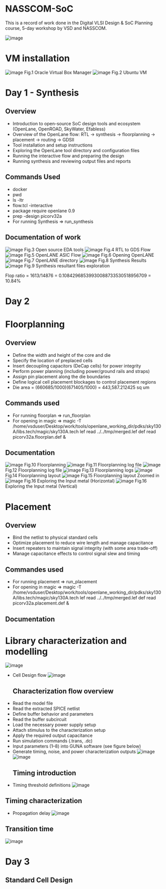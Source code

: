 # NASSCOM-SoC
This is a record of work done in the Digital VLSI Design & SoC Planning course, 5-day workshop by VSD and NASSCOM.

![image](https://github.com/user-attachments/assets/fab2dc75-9195-43dd-b76a-751e12790aa5)
# VM installation
![image](https://github.com/user-attachments/assets/da8fa522-23cc-4639-9d97-f2c231a486c5)
Fig.1 Oracle Virtual Box Manager
![image](https://github.com/user-attachments/assets/86670c10-00ca-4688-8ac3-7918df065792)
Fig.2 Ubuntu VM
# Day 1 - Synthesis
## Overview

- Introduction to open-source SoC design tools and ecosystem (OpenLane, OpenROAD, SkyWater, Efabless)
- Overview of the OpenLane flow: RTL → synthesis → floorplanning → placement → routing → GDSII
- Tool installation and setup instructions
- Exploring the OpenLane tool directory and configuration files
- Running the interactive flow and preparing the design
- Running synthesis and reviewing output files and reports

## Commands Used

- docker
- pwd
- ls -ltr
- flow.tcl -interactive
- package require openlane 0.9
- prep -design picorv32a
- For running Synthesis => run_synthesis

## Documentation of work
![image](https://github.com/user-attachments/assets/cbc43c3c-7015-46e1-b502-9275cd8ce921)
Fig.3 Open source EDA tools
![image](https://github.com/user-attachments/assets/22a2a7c0-5ea9-4da9-9d2d-ffa2affc595a)
Fig.4 RTL to GDS Flow
![image](https://github.com/user-attachments/assets/91f96225-ec2b-4c35-afc2-94785ee69f9c)
Fig.5 OpenLANE ASIC Flow
![image](https://github.com/user-attachments/assets/07059687-6f7f-48eb-a8cb-ea1783a8208a)
Fig.6 Opening OpenLANE
![image](https://github.com/user-attachments/assets/a6ded809-2361-4ba5-8a7e-ce16066646ae)
Fig.7 OpenLANE directory
![image](https://github.com/user-attachments/assets/97a41d55-17a5-4a5f-9b6f-7f761d67f65e)
Fig.8 Synthesis Results
![image](https://github.com/user-attachments/assets/75a3120f-4422-41ad-9074-acd3fb21f4d6)
Fig.9 Synthesis resultant files exploration

Flop ratio = 1613/14876 = 0.10842968539930088733530518956709 = 10.84%

# Day 2 
# Floorplanning
## Overview
- Define the width and height of the core and die
- Specify the location of preplaced cells
- Insert decoupling capacitors (DeCap cells) for power integrity
- Perform power planning (including power/ground rails and straps)
- Assign pin placement along the die boundaries
- Define logical cell placement blockages to control placement regions
- Die area = (660685/1000)(671405/1000) = 443,587.212425 sq um
## Commands used
- For running floorplan => run_floorplan
- For opening in magic =>  magic -T /home/vsduser/Desktop/work/tools/openlane_working_dir/pdks/sky130A/libs.tech/magic/sky130A.tech lef read ../../tmp/merged.lef def read picorv32a.floorplan.def &
## Documentation
![image](https://github.com/user-attachments/assets/1da34782-1a83-4621-8557-0eda5609d6b9)
Fig.10 Floorplanning
![image](https://github.com/user-attachments/assets/8e20ae9a-5c68-4174-9d5b-210411fc0e35)
Fig.11 Floorplanning log file
![image](https://github.com/user-attachments/assets/ca0047ef-7c75-42ee-bd63-47961259567e)
Fig.12 Floorplanning log file 
![image](https://github.com/user-attachments/assets/93cce535-32ff-4088-b5df-dc71f28e3c93)
Fig.13 Floorplanning logs
![image](https://github.com/user-attachments/assets/e4115fc8-622c-450a-bf58-cae4a61471cf)
Fig.14 Floorplanning layout
![image](https://github.com/user-attachments/assets/b68831e8-045b-48b9-88cb-7673935ad872)
Fig.15 Floorplanning layout Zoomed in
![image](https://github.com/user-attachments/assets/2291fb7b-fc38-4188-8b7b-6fc7ef289ad8)
Fig.16 Exploring the Input metal (Horizontal)
![image](https://github.com/user-attachments/assets/a052703c-5a62-4396-96e1-a1b72b0ae7f5)
Fig.16 Exploring the Input metal (Vertical)
# Placement
## Overview
- Bind the netlist to physical standard cells
- Optimize placement to reduce wire length and manage capacitance
- Insert repeaters to maintain signal integrity (with some area trade-off)
- Manage capacitance effects to control signal slew and timing
## Commandes used 
- For running placement => run_placement
- For opening in magic => magic -T /home/vsduser/Desktop/work/tools/openlane_working_dir/pdks/sky130A/libs.tech/magic/sky130A.tech lef read ../../tmp/merged.lef def read picorv32a.placement.def &
## Documentation

# Library characterization and modelling
![image](https://github.com/user-attachments/assets/53f2fae4-60e1-4f93-8140-70aa16edb1bd)
- Cell Design flow
  ![image](https://github.com/user-attachments/assets/faaab290-6464-44d0-82cf-0f0c47bb9265)
  ## Characterization flow overview
- Read the model file
- Read the extracted SPICE netlist
- Define buffer behavior and parameters
- Read the buffer subcircuit
- Load the necessary power supply setup
- Attach stimulus to the characterization setup
- Apply the required output capacitance
- Run simulation commands (.trans, .dc)
- Input parameters (1–8) into GUNA software (see figure below)
- Generate timing, noise, and power characterization outputs
![image](https://github.com/user-attachments/assets/d1f1b929-a4d5-480f-aeac-f3b0804d45e4)
![image](https://github.com/user-attachments/assets/80cf522e-89dd-4b1c-afbf-562e4d237aff)
  ## Timing introduction
- Timing threshold definitions
![image](https://github.com/user-attachments/assets/e39e5158-c2ae-4b6e-94f1-f609dd468399)
## Timing characterization
- Propagation delay
![image](https://github.com/user-attachments/assets/7a66dd44-4352-4d19-b96b-6e862eb8918a)
## Transition time
![image](https://github.com/user-attachments/assets/2849db5a-3b90-4c86-a54f-36dccdf57e04)
# Day 3
## Standard Cell Design






